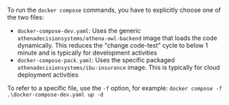 To run the `docker compose` commands, you have to explicitly choose one of the two files:
- `docker-compose-dev.yaml`: Uses the generic `athenadecisionsystems/athena-owl-backend` image that loads the code dynamically. This reduces the "change code-test" cycle to below 1 minute and is typically for development activities
- `docker-compose-pack.yaml`: Uses the specific packaged `athenadecisionsystems/ibu-insurance` image. This is typically for cloud deployment activities

To refer to a specific file, use the `-f` option, for example: `docker compose -f .\docker-compose-dev.yaml up -d`